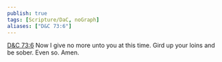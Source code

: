 ```yaml
---
publish: true
tags: [Scripture/DaC, noGraph]
aliases: ["D&C 73:6"]
---
```

[D&C 73:6](https://churchofjesuschrist.org/study/scriptures/dc-testament/dc/73?lang=eng&id=p6#p6) Now I give no more unto you at this time. Gird up your loins and be sober. Even so. Amen.





